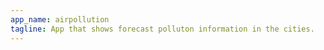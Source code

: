 ```yaml
---
app_name: airpollution
tagline: App that shows forecast polluton information in the cities.
---
```



